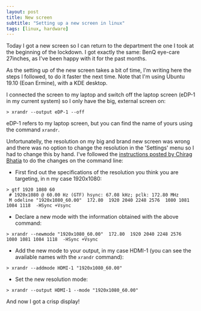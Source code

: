 ```yaml
---
layout: post
title: New screen
subtitle: "Setting up a new screen in linux"
tags: [linux, hardware]
---
```


Today I got a new screen so I can return to the department the one I took at the beginning of the lockdown. I got exactly the same: BenQ eye-care 27inches, as I've been happy with it for the past months.

As the setting up of the new screen takes a bit of time, I'm writing here the steps I followed, to do it faster the next time. Note that I'm using Ubuntu 19.10 (Eoan Ermine), with a KDE desktop.

I connected the screen to my laptop and switch off the laptop screen (eDP-1 in my current system) so I only have the big, external screen on:

```
> xrandr --output eDP-1 --off
```

eDP-1 refers to my laptop screen, but you can find the name of yours using the command `xrandr`.

Unfortunatelly, the resolution on my big and brand new screen was wrong and there was no option to change the resolution in the 'Settings' menu so I had to change this by hand. I've followed the [instructions posted by Chirag Bhatia](https://unix.stackexchange.com/a/227894) to do the changes on the command line:

 * First find out the specifications of the resolution you think you are targeting, in n my case 1920x1080:
 ```
 > gtf 1920 1080 60
  # 1920x1080 @ 60.00 Hz (GTF) hsync: 67.08 kHz; pclk: 172.80 MHz
  M odeline "1920x1080_60.00"  172.80  1920 2040 2248 2576  1080 1081 1084 1118  -HSync +Vsync

 ```
 
 * Declare a new mode with the information obtained with the above command:
 ```
 > xrandr --newmode "1920x1080_60.00"  172.80  1920 2040 2248 2576  1080 1081 1084 1118  -HSync +Vsync
 ```

* Add the new mode to your output, in my case HDMI-1 (you can see the available names with the `xrandr` command):
 ```
 > xrandr --addmode HDMI-1 "1920x1080_60.00"
 ```

* Set the new resolution mode:
 ```
 > xrandr --output HDMI-1 --mode "1920x1080_60.00"
 ```

And now I got a crisp display!